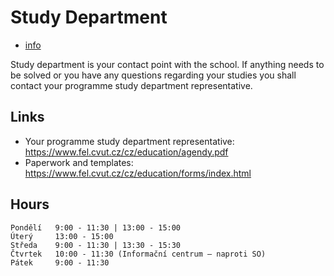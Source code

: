 # Study Department

- [info](https://www.fel.cvut.cz/cz/education/kontakty.html#uredky)

Study department is your contact point with the school. If anything needs to be solved or you have any questions
regarding your studies you shall contact your programme study department representative.

## Links

- Your programme study department representative: https://www.fel.cvut.cz/cz/education/agendy.pdf
- Paperwork and templates: https://www.fel.cvut.cz/cz/education/forms/index.html

## Hours

```
Pondělí   9:00 - 11:30 | 13:00 - 15:00
Úterý     13:00 - 15:00
Středa    9:00 - 11:30 | 13:30 - 15:30
Čtvrtek   10:00 - 11:30 (Informační centrum – naproti SO)
Pátek     9:00 - 11:30
```
